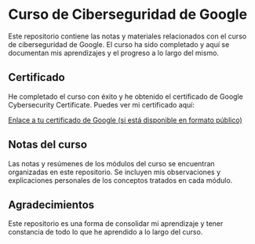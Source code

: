 # Curso de Ciberseguridad de Google

Este repositorio contiene las notas y materiales relacionados con el curso de ciberseguridad de Google. El curso ha sido completado y aquí se documentan mis aprendizajes y el progreso a lo largo del mismo.

## Certificado

He completado el curso con éxito y he obtenido el certificado de Google Cybersecurity Certificate. Puedes ver mi certificado aquí:

[Enlace a tu certificado de Google (si está disponible en formato público)](enlace-al-certificado)

## Notas del curso

Las notas y resúmenes de los módulos del curso se encuentran organizadas en este repositorio. Se incluyen mis observaciones y explicaciones personales de los conceptos tratados en cada módulo.

## Agradecimientos

Este repositorio es una forma de consolidar mi aprendizaje y tener constancia de todo lo que he aprendido a lo largo del curso.
